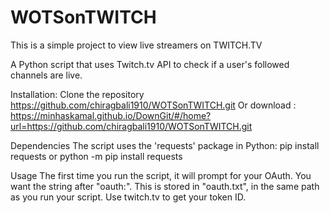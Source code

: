 # WOTSonTWITCH
This is a simple project to view live streamers on TWITCH.TV

A Python script that uses Twitch.tv API to check if a user's followed channels are live.

Installation:
Clone the repository https://github.com/chiragbali1910/WOTSonTWITCH.git 
Or download : https://minhaskamal.github.io/DownGit/#/home?url=https://github.com/chiragbali1910/WOTSonTWITCH.git

Dependencies
The script uses the 'requests' package in Python:
pip install requests or python -m pip install requests

Usage
The first time you run the script, it will prompt for your OAuth. You want the string after "oauth:".
This is stored in "oauth.txt", in the same path as you run your script.
Use twitch.tv to get your token ID.
